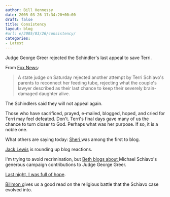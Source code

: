 ```yaml
---
author: Bill Hennessy
date: 2005-03-26 17:34:20+00:00
draft: false
title: Consistency
layout: blog
#url: e/2005/03/26/consistency/
categories:
- Latest
---
```


Judge George Greer rejected the Schindler's last appeal to save Terri.

From [Fox News](https://www.foxnews.com/story/0,2933,151585,00.html):


> A state judge on Saturday rejected another attempt by Terri Schiavo's parents to reconnect her feeding tube, rejecting what the couple's lawyer described as their last chance to keep their severely brain-damaged daughter alive. 



The Schindlers said they will not appeal again.

Those who have sacrificed, prayed, e-mailed, blogged, hoped, and cried for Terri may feel defeated.  Don't.  Terri's final days gave many of us the chance to turn closer to God.  Perhaps what was her purpose.   If so, it is a noble one.

What others are saying today:
[Sheri ](https://straightupwsherri.blogspot.com/2005/03/bob-schindler-she-is-fighting-like.html)was among the first to blog.

[Jack Lewis](https://jacklewis.net/weblog/archives/2005/03/terri_schiavo_b_1.php) is rounding up blog reactions.

I'm trying to avoid recrimination, but [Beth blogs about ](https://bamapachyderm.com/archives/2005/03/26/yet-another-cause-for-reasonable-doubt/)Michael Schiavo's generous campaign contributions to Judge George Greer.

[Last night, I was full of hope](https://www.hennessysview.com/?p=650).

[Billmon ](https://billmon.org/archives/001773.html)gives us a good read on the religious battle that the Schiavo case evolved into.
